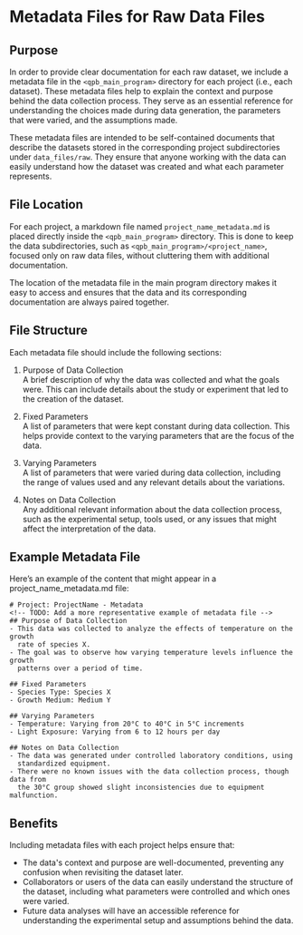 # Metadata Files for Raw Data Files 

## Purpose

In order to provide clear documentation for each raw dataset, we include a
metadata file in the `<qpb_main_program>` directory for each project (i.e., each
dataset). These metadata files help to explain the context and purpose behind
the data collection process. They serve as an essential reference for
understanding the choices made during data generation, the parameters that were
varied, and the assumptions made.

These metadata files are intended to be self-contained documents that describe
the datasets stored in the corresponding project subdirectories under
`data_files/raw`. They ensure that anyone working with the data can easily
understand how the dataset was created and what each parameter represents.

## File Location

For each project, a markdown file named `project_name_metadata.md` is placed
directly inside the `<qpb_main_program>` directory. This is done to keep the
data subdirectories, such as `<qpb_main_program>/<project_name>`, focused only
on raw data files, without cluttering them with additional documentation.

The location of the metadata file in the main program directory makes it easy to
access and ensures that the data and its corresponding documentation are always
paired together.

## File Structure

Each metadata file should include the following sections:

1. Purpose of Data Collection  
A brief description of why the data was collected and what the goals were. This
can include details about the study or experiment that led to the creation of
the dataset.

2. Fixed Parameters  
A list of parameters that were kept constant during data collection. This helps
provide context to the varying parameters that are the focus of the data.

3. Varying Parameters  
A list of parameters that were varied during data collection, including the
range of values used and any relevant details about the variations.

4. Notes on Data Collection  
Any additional relevant information about the data collection process, such as
the experimental setup, tools used, or any issues that might affect the
interpretation of the data.

## Example Metadata File

Here’s an example of the content that might appear in a project_name_metadata.md
file:

```
# Project: ProjectName - Metadata
<!-- TODO: Add a more representative example of metadata file -->
## Purpose of Data Collection
- This data was collected to analyze the effects of temperature on the growth
  rate of species X. 
- The goal was to observe how varying temperature levels influence the growth
  patterns over a period of time.

## Fixed Parameters
- Species Type: Species X
- Growth Medium: Medium Y

## Varying Parameters
- Temperature: Varying from 20°C to 40°C in 5°C increments
- Light Exposure: Varying from 6 to 12 hours per day

## Notes on Data Collection
- The data was generated under controlled laboratory conditions, using
  standardized equipment.
- There were no known issues with the data collection process, though data from
  the 30°C group showed slight inconsistencies due to equipment malfunction.
```

## Benefits

Including metadata files with each project helps ensure that:
* The data's context and purpose are well-documented, preventing any confusion
when revisiting the dataset later.
* Collaborators or users of the data can easily understand the structure of the
dataset, including what parameters were controlled and which ones were varied.
* Future data analyses will have an accessible reference for understanding the
experimental setup and assumptions behind the data.